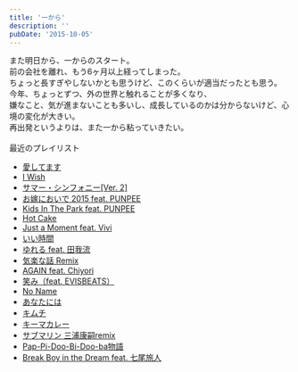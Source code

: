 ```yaml
---
title: '一から'
description: ''
pubDate: '2015-10-05'
---
```


<p>また明日から、一からのスタート。<br>
前の会社を離れ、もう6ヶ月以上経ってしまった。<br>
ちょっと長すぎやしないかとも思うけど、このくらいが適当だったとも思う。<br>
今年、ちょっとずつ、外の世界と触れることが多くなり、<br>
嫌なこと、気が進まないことも多いし、成長しているのかは分からないけど、心境の変化が大きい。<br>
再出発というよりは、また一から粘っていきたい。<br>
&nbsp;<br>
最近のプレイリスト</p>
<ul>
<li><a href="https://www.youtube.com/watch?v=iZFocDZMbh0">愛してます</a></li>
<li><a href="https://itunes.apple.com/jp/album/eyes/id720534656">I Wish</a></li>
<li><a href="https://www.youtube.com/watch?v=aGnzL9xbs1s">サマー・シンフォニー[Ver. 2]</a></li>
<li><a href="https://www.youtube.com/watch?v=gLS_4iPoZ40">お嫁においで 2015 feat. PUNPEE</a></li>
<li><a href="https://www.youtube.com/watch?v=4h_OZ1F1BjQ">Kids In The Park feat. PUNPEE</a></li>
<li><a href="https://www.youtube.com/watch?v=OD7s62BTy9M">Hot Cake</a></li>
<li><a href="https://www.youtube.com/watch?v=QwVFeWtN5qQ">Just a Moment feat. Vivi</a></li>
<li><a href="https://www.youtube.com/watch?v=06yIzV8HToM">いい時間</a></li>
<li><a href="https://www.youtube.com/watch?v=nE1nzTE5ESA">ゆれる feat. 田我流</a></li>
<li><a href="https://www.youtube.com/watch?v=M4wFgOP8WM8">気楽な話 Remix</a></li>
<li><a href="https://www.youtube.com/watch?v=IdoyD7JNbWI">AGAIN feat. Chiyori</a></li>
<li><a href="https://www.youtube.com/watch?v=Y4Za2YgXdTo">笑み（feat. EVISBEATS）</a></li>
<li><a href="https://itunes.apple.com/jp/album/rap-u/id720145282">No Name</a></li>
<li><a href="https://www.youtube.com/watch?v=2nuQTbWV6sk">あなたには</a></li>
<li><a href="https://vimeo.com/134464026">キムチ</a></li>
<li><a href="https://itunes.apple.com/jp/album/mellow/id885807947">キーマカレー</a></li>
<li><a href="http://www.amazon.co.jp/dp/B00H70SHRE">サブマリン 三浦康嗣remix</a></li>
<li><a href="http://Pap-Pi-Doo-Bi-Doo-ba物語">Pap-Pi-Doo-Bi-Doo-ba物語</a></li>
<li><a href="https://www.youtube.com/watch?v=kRSZgyZDO5U">Break Boy in the Dream feat. 七尾旅人</a></li>
</ul>
